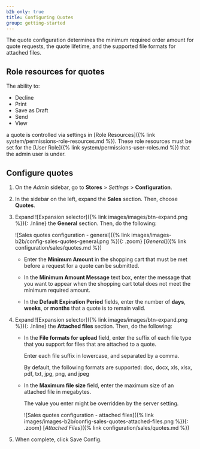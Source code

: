 ```yaml
---
b2b_only: true
title: Configuring Quotes
group: getting-started
---
```


The quote configuration determines the minimum required order amount for quote requests, the quote lifetime, and the supported file formats for attached files.

## Role resources for quotes

The ability to:

-  Decline
-  Print
-  Save as Draft
-  Send
-  View

a quote is controlled via settings in [Role Resources]({% link system/permissions-role-resources.md %}). These role resources must be set for the [User Role]({% link system/permissions-user-roles.md %}) that the admin user is under.

## Configure quotes

1. On the _Admin_ sidebar, go to **Stores** > _Settings_ > **Configuration**.

1. In the sidebar on the left, expand the **Sales** section. Then, choose **Quotes**.

1. Expand ![Expansion selector]({% link images/images/btn-expand.png %}){: .Inline} the **General** section. Then, do the following:

    ![Sales quotes configuration - general]({% link images/images-b2b/config-sales-quotes-general.png %}){: .zoom}
    [_General_]({% link configuration/sales/quotes.md %})

    - Enter the **Minimum Amount** in the shopping cart that must be met before a request for a quote can be submitted.

    - In the **Minimum Amount Message** text box, enter the message that you want to appear when the shopping cart total does not meet the minimum required amount.

    - In the **Default Expiration Period** fields, enter the number of **days**, **weeks**, or **months** that a quote is to remain valid.

1. Expand ![Expansion selector]({% link images/images/btn-expand.png %}){: .Inline} the **Attached files** section. Then, do the following:

    - In the **File formats for upload** field, enter the suffix of each file type that you support for files that are attached to a quote.

        Enter each file suffix in lowercase, and separated by a comma.

        By default, the following formats are supported: doc, docx, xls, xlsx, pdf, txt, jpg, png, and jpeg

    - In the **Maximum file size** field, enter the maximum size of an attached file in megabytes.

        The value you enter might be overridden by the server setting.

        ![Sales quotes configuration - attached files]({% link images/images-b2b/config-sales-quotes-attached-files.png %}){: .zoom}
        [_Attached Files_]({% link configuration/sales/quotes.md %})

1. When complete, click <span class="btn">Save Config</span>.

